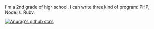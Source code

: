 I'm a 2nd grade of high school. 
I can write three kind of program: PHP, Node.js, Ruby.

[![Anurag's github stats](https://github-readme-stats.vercel.app/api?username=pc7342)](https://github.com/anuraghazra/github-readme-stats)
